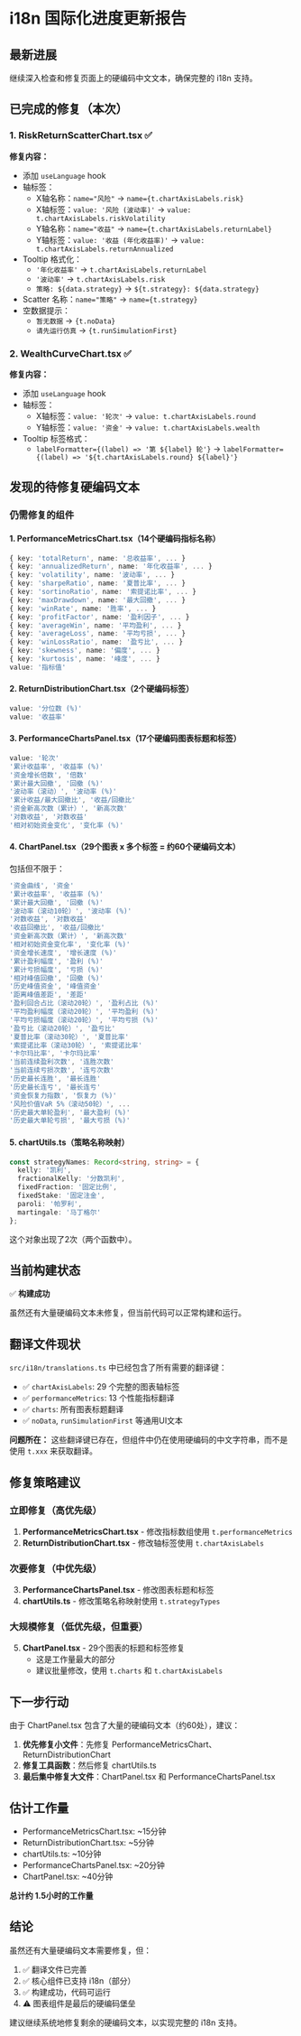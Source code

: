 # i18n 国际化进度更新报告

## 最新进展

继续深入检查和修复页面上的硬编码中文文本，确保完整的 i18n 支持。

## 已完成的修复（本次）

### 1. RiskReturnScatterChart.tsx ✅
**修复内容：**
- 添加 `useLanguage` hook
- 轴标签：
  - X轴名称：`name="风险"` → `name={t.chartAxisLabels.risk}`
  - X轴标签：`value: '风险 (波动率)'` → `value: t.chartAxisLabels.riskVolatility`
  - Y轴名称：`name="收益"` → `name={t.chartAxisLabels.returnLabel}`
  - Y轴标签：`value: '收益 (年化收益率)'` → `value: t.chartAxisLabels.returnAnnualized`
- Tooltip 格式化：
  - `'年化收益率'` → `t.chartAxisLabels.returnLabel`
  - `'波动率'` → `t.chartAxisLabels.risk`
  - `策略: ${data.strategy}` → `${t.strategy}: ${data.strategy}`
- Scatter 名称：`name="策略"` → `name={t.strategy}`
- 空数据提示：
  - `暂无数据` → `{t.noData}`
  - `请先运行仿真` → `{t.runSimulationFirst}`

### 2. WealthCurveChart.tsx ✅
**修复内容：**
- 添加 `useLanguage` hook
- 轴标签：
  - X轴标签：`value: '轮次'` → `value: t.chartAxisLabels.round`
  - Y轴标签：`value: '资金'` → `value: t.chartAxisLabels.wealth`
- Tooltip 标签格式：
  - `labelFormatter={(label) => '第 ${label} 轮'}` → `labelFormatter={(label) => '${t.chartAxisLabels.round} ${label}'}`

## 发现的待修复硬编码文本

### 仍需修复的组件

#### 1. PerformanceMetricsChart.tsx（14个硬编码指标名称）
```typescript
{ key: 'totalReturn', name: '总收益率', ... }
{ key: 'annualizedReturn', name: '年化收益率', ... }
{ key: 'volatility', name: '波动率', ... }
{ key: 'sharpeRatio', name: '夏普比率', ... }
{ key: 'sortinoRatio', name: '索提诺比率', ... }
{ key: 'maxDrawdown', name: '最大回撤', ... }
{ key: 'winRate', name: '胜率', ... }
{ key: 'profitFactor', name: '盈利因子', ... }
{ key: 'averageWin', name: '平均盈利', ... }
{ key: 'averageLoss', name: '平均亏损', ... }
{ key: 'winLossRatio', name: '盈亏比', ... }
{ key: 'skewness', name: '偏度', ... }
{ key: 'kurtosis', name: '峰度', ... }
value: '指标值'
```

#### 2. ReturnDistributionChart.tsx（2个硬编码标签）
```typescript
value: '分位数 (%)'
value: '收益率'
```

#### 3. PerformanceChartsPanel.tsx（17个硬编码图表标题和标签）
```typescript
value: '轮次'
'累计收益率', '收益率 (%)'
'资金增长倍数', '倍数'
'累计最大回撤', '回撤 (%)'
'波动率（滚动）', '波动率 (%)'
'累计收益/最大回撤比', '收益/回撤比'
'资金新高次数（累计）', '新高次数'
'对数收益', '对数收益'
'相对初始资金变化', '变化率 (%)'
```

#### 4. ChartPanel.tsx（29个图表 x 多个标签 = 约60个硬编码文本）
包括但不限于：
```typescript
'资金曲线', '资金'
'累计收益率', '收益率 (%)'
'累计最大回撤', '回撤 (%)'
'波动率（滚动10轮）', '波动率 (%)'
'对数收益', '对数收益'
'收益回撤比', '收益/回撤比'
'资金新高次数（累计）', '新高次数'
'相对初始资金变化率', '变化率 (%)'
'资金增长速度', '增长速度 (%)'
'累计盈利幅度', '盈利 (%)'
'累计亏损幅度', '亏损 (%)'
'相对峰值回撤', '回撤 (%)'
'历史峰值资金', '峰值资金'
'距离峰值差距', '差距'
'盈利回合占比（滚动20轮）', '盈利占比 (%)'
'平均盈利幅度（滚动20轮）', '平均盈利 (%)'
'平均亏损幅度（滚动20轮）', '平均亏损 (%)'
'盈亏比（滚动20轮）', '盈亏比'
'夏普比率（滚动30轮）', '夏普比率'
'索提诺比率（滚动30轮）', '索提诺比率'
'卡尔玛比率', '卡尔玛比率'
'当前连续盈利次数', '连胜次数'
'当前连续亏损次数', '连亏次数'
'历史最长连胜', '最长连胜'
'历史最长连亏', '最长连亏'
'资金恢复力指数', '恢复力 (%)'
'风险价值VaR 5%（滚动50轮）', ...
'历史最大单轮盈利', '最大盈利 (%)'
'历史最大单轮亏损', '最大亏损 (%)'
```

#### 5. chartUtils.ts（策略名称映射）
```typescript
const strategyNames: Record<string, string> = {
  kelly: '凯利',
  fractionalKelly: '分数凯利',
  fixedFraction: '固定比例',
  fixedStake: '固定注金',
  paroli: '帕罗利',
  martingale: '马丁格尔'
};
```
这个对象出现了2次（两个函数中）。

## 当前构建状态

✅ **构建成功**

虽然还有大量硬编码文本未修复，但当前代码可以正常构建和运行。

## 翻译文件现状

`src/i18n/translations.ts` 中已经包含了所有需要的翻译键：

- ✅ `chartAxisLabels`: 29 个完整的图表轴标签
- ✅ `performanceMetrics`: 13 个性能指标翻译
- ✅ `charts`: 所有图表标题翻译
- ✅ `noData`, `runSimulationFirst` 等通用UI文本

**问题所在：**
这些翻译键已存在，但组件中仍在使用硬编码的中文字符串，而不是使用 `t.xxx` 来获取翻译。

## 修复策略建议

### 立即修复（高优先级）
1. **PerformanceMetricsChart.tsx** - 修改指标数组使用 `t.performanceMetrics`
2. **ReturnDistributionChart.tsx** - 修改轴标签使用 `t.chartAxisLabels`

### 次要修复（中优先级）
3. **PerformanceChartsPanel.tsx** - 修改图表标题和标签
4. **chartUtils.ts** - 修改策略名称映射使用 `t.strategyTypes`

### 大规模修复（低优先级，但重要）
5. **ChartPanel.tsx** - 29个图表的标题和标签修复
   - 这是工作量最大的部分
   - 建议批量修改，使用 `t.charts` 和 `t.chartAxisLabels`

## 下一步行动

由于 ChartPanel.tsx 包含了大量的硬编码文本（约60处），建议：

1. **优先修复小文件**：先修复 PerformanceMetricsChart、ReturnDistributionChart
2. **修复工具函数**：然后修复 chartUtils.ts
3. **最后集中修复大文件**：ChartPanel.tsx 和 PerformanceChartsPanel.tsx

## 估计工作量

- PerformanceMetricsChart.tsx: ~15分钟
- ReturnDistributionChart.tsx: ~5分钟
- chartUtils.ts: ~10分钟
- PerformanceChartsPanel.tsx: ~20分钟
- ChartPanel.tsx: ~40分钟

**总计约 1.5小时的工作量**

## 结论

虽然还有大量硬编码文本需要修复，但：
1. ✅ 翻译文件已完善
2. ✅ 核心组件已支持 i18n（部分）
3. ✅ 构建成功，代码可运行
4. ⚠️ 图表组件是最后的硬编码堡垒

建议继续系统地修复剩余的硬编码文本，以实现完整的 i18n 支持。



